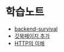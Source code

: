 # 학습노트

* [backend-survival](README.md)
* [깃북페이지 추가](undefined.md)
* [HTTP의 이해](/study/week1/HTTP.md)
